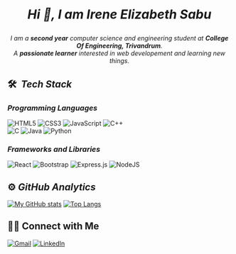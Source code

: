 # <p align="center"><i>Hi 👋, I am Irene Elizabeth Sabu</i></p>
<p align="center"><i>I am a <b>second year</b> computer science and engineering student at <b>College Of Engineering, Trivandrum</b>. <br/> A <b>passionate learner</b> interested in web developement and learning new things.</i> </p>

## 🛠 &nbsp;<i>Tech Stack</i>
### <i>Programming Languages</i>
![HTML5](https://img.shields.io/badge/html5-%23E34F26.svg?style=for-the-badge&logo=html5&logoColor=white)
![CSS3](https://img.shields.io/badge/css3-%231572B6.svg?style=for-the-badge&logo=css3&logoColor=white)
![JavaScript](https://img.shields.io/badge/javascript-%23323330.svg?style=for-the-badge&logo=javascript&logoColor=%23F7DF1E)
![C++](https://img.shields.io/badge/c++-%2300599C.svg?style=for-the-badge&logo=c%2B%2B&logoColor=white)\
![C](https://img.shields.io/badge/c-%2300599C.svg?style=for-the-badge&logo=c&logoColor=white)
![Java](https://img.shields.io/badge/java-%23ED8B00.svg?style=for-the-badge&logo=java&logoColor=white)
![Python](https://img.shields.io/badge/python-3670A0?style=for-the-badge&logo=python&logoColor=ffdd54)

### <i>Frameworks and Libraries</i>
![React](https://img.shields.io/badge/react-%2320232a.svg?style=for-the-badge&logo=react&logoColor=%2361DAFB)
![Bootstrap](https://img.shields.io/badge/bootstrap-%23563D7C.svg?style=for-the-badge&logo=bootstrap&logoColor=white)
![Express.js](https://img.shields.io/badge/express.js-%23404d59.svg?style=for-the-badge&logo=express&logoColor=%2361DAFB)
![NodeJS](https://img.shields.io/badge/node.js-6DA55F?style=for-the-badge&logo=node.js&logoColor=white)

## ⚙️&nbsp;<i>GitHub Analytics</i>
[![My GitHub stats](https://github-readme-stats-eight-theta.vercel.app/api?username=ireneelizabethsabu&show_icons=true&theme=vue&include_all_commits=true&count_private=true)](https://github.com/ireneelizabethsabu/github-readme-stats)
[![Top Langs](https://github-readme-stats.vercel.app/api/top-langs/?username=ireneelizabethsabu&layout=compact&langs_count=6&theme=vue&hide=Objective-C,Starlark,Ruby&card_width=415)](https://github.com/ireneelizabethsabu/github-readme-stats)

## 🤝🏻&nbsp;Connect with Me
<a href="irene@cet.ac.in">![Gmail](https://img.shields.io/badge/Gmail-D14836?style=for-the-badge&logo=gmail&logoColor=white)</a>
<a href="https://www.linkedin.com/in/ireneelizabethsabu/">![LinkedIn](https://img.shields.io/badge/linkedin-%230077B5.svg?style=for-the-badge&logo=linkedin&logoColor=white)</a>
